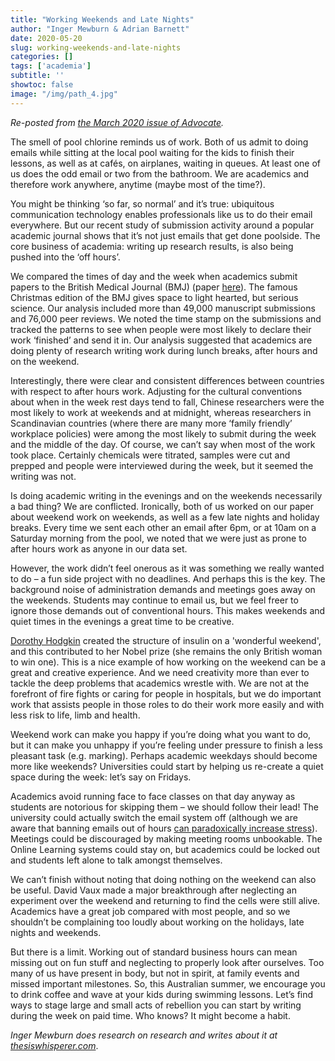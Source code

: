 ```yaml
---
title: "Working Weekends and Late Nights"
author: "Inger Mewburn & Adrian Barnett"
date: 2020-05-20
slug: working-weekends-and-late-nights
categories: []
tags: ['academia']
subtitle: ''
showtoc: false
image: "/img/path_4.jpg"
---
```


*Re-posted from [the March 2020 issue of Advocate](http://www.nteu.org.au/article/Working-late%2C-weekends-and-poolside%3A-Inger-Mewburn%2C-columnist-%28Advocate-27-01%29-21855).*


The smell of pool chlorine reminds us of work. Both of us admit to doing emails while sitting at the local pool waiting for the kids to finish their lessons, as well as at cafés, on airplanes, waiting in queues. At least one of us does the odd email or two from the bathroom. We are academics and therefore work anywhere, anytime (maybe most of the time?). 

You might be thinking ‘so far, so normal’ and it’s true: ubiquitous communication technology enables professionals like us to do their email everywhere. But our recent study of submission activity around a popular academic journal shows that it’s not just emails that get done poolside. The core business of academia: writing up research results, is also being pushed into the ‘off hours’. 

We compared the times of day and the week when academics submit papers to the British Medical Journal (BMJ) (paper [here](https://www.bmj.com/content/367/bmj.l6460)). The famous Christmas edition of the BMJ gives space to light hearted, but serious science. Our analysis included more than 49,000 manuscript submissions and 76,000 peer reviews. We noted the time stamp on the submissions and tracked the patterns to see when people were most likely to declare their work ‘finished’ and send it in. Our analysis suggested that academics are doing plenty of research writing work during lunch breaks, after hours and on the weekend. 

Interestingly, there were clear and consistent differences between countries with respect to after hours work. Adjusting for the cultural conventions about when in the week rest days tend to fall, Chinese researchers were the most likely to work at weekends and at midnight, whereas researchers in Scandinavian countries (where there are many more ‘family friendly’ workplace policies) were among the most likely to submit during the week and the middle of the day. Of course, we can’t say when most of the work took place. Certainly chemicals were titrated, samples were cut and prepped and people were interviewed during the week, but it seemed the writing was not. 

Is doing academic writing in the evenings and on the weekends necessarily a bad thing? We are conflicted. Ironically, both of us worked on our paper about weekend work on weekends, as well as a few late nights and holiday breaks. Every time we sent each other an email after 6pm, or at 10am on a Saturday morning from the pool, we noted that we were just as prone to after hours work as anyone in our data set. 

However, the work didn’t feel onerous as it was something we really wanted to do – a fun side project with no deadlines. And perhaps this is the key. The background noise of administration demands and meetings goes away on the weekends. Students may continue to email us, but we feel freer to ignore those demands out of conventional hours. This makes weekends and quiet times in the evenings a great time to be creative. 

[Dorothy Hodgkin](https://en.wikipedia.org/wiki/Dorothy_Hodgkin) created the structure of insulin on a 'wonderful weekend', and this contributed to her Nobel prize (she remains the only British woman to win one). This is a nice example of how working on the weekend can be a great and creative experience. And we need creativity more than ever to tackle the deep problems that academics wrestle with. We are not at the forefront of fire fights or caring for people in hospitals, but we do important work that assists people in those roles to do their work more easily and with less risk to life, limb and health. 

Weekend work can make you happy if you’re doing what you want to do, but it can make you unhappy if you’re feeling under pressure to finish a less pleasant task (e.g. marking). Perhaps academic weekdays should become more like weekends? Universities could start by helping us re-create a quiet space during the week: let’s say on Fridays. 

Academics avoid running face to face classes on that day anyway as students are notorious for skipping them – we should follow their lead! The university could actually switch the email system off (although we are aware that banning emails out of hours [can paradoxically increase stress](https://www.bbc.com/news/technology-50073107)). Meetings could be discouraged by making meeting rooms unbookable. The Online Learning systems could stay on, but academics could be locked out and students left alone to talk amongst themselves.

We can’t finish without noting that doing nothing on the weekend can also be useful. David Vaux made a major breakthrough after neglecting an experiment over the weekend and returning to find the cells were still alive. Academics have a great job compared with most people, and so we shouldn’t be complaining too loudly about working on the holidays, late nights and weekends. 

But there is a limit. Working out of standard business hours can mean missing out on fun stuff and neglecting to properly look after ourselves. Too many of us have present in body, but not in spirit, at family events and missed important milestones. So, this Australian summer, we encourage you to drink coffee and wave at your kids during swimming lessons. Let’s find ways to stage large and small acts of rebellion you can start by writing during the week on paid time. Who knows? It might become a habit. 

_Inger Mewburn does research on research and writes about it at [thesiswhisperer.com](thesiswhisperer.com)_.

